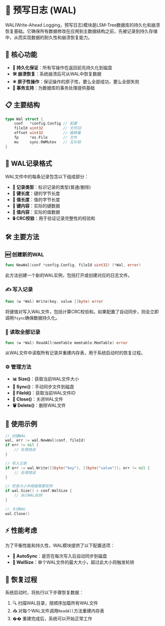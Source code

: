 # 📒 预写日志 (WAL)

WAL(Write-Ahead Logging，预写日志)模块是LSM-Tree数据库的持久化和崩溃恢复基础。它确保所有数据修改在应用到主数据结构之前，先被记录到持久存储中，从而实现数据的耐久性和崩溃恢复能力。

## 🌟 核心功能

- **💾 持久化保证**：所有写操作在返回前先持久化到磁盘
- **🛠️ 崩溃恢复**：系统崩溃后可从WAL中恢复数据
- **⚛️ 原子性操作**：保证操作的原子性，要么全部成功，要么全部失败
- **🔄 事务支持**：为数据库的事务处理提供基础

## 📋 主要结构

```go
type Wal struct {
    conf   *config.Config // 配置
    fileId uint32         // 文件ID
    offset uint32         // 偏移量
    fp     *os.File       // 文件
    mu     sync.RWMutex   // 互斥锁
}
```

## 📜 WAL记录格式

WAL文件中的每条记录包含以下组成部分：

- **📌 记录类型**：标识记录的类型(普通/删除)
- **📏 键长度**：键的字节长度
- **📐 值长度**：值的字节长度
- **🔑 键内容**：实际的键数据
- **📝 值内容**：实际的值数据
- **🔒 CRC校验**：用于验证记录完整性的校验和

## 🛠️ 主要方法

### 🆕 创建新的WAL

```go
func NewWal(conf *config.Config, fileId uint32) (*Wal, error)
```

此方法创建一个新的WAL实例，包括打开或创建对应的日志文件。

### ✍️ 写入记录

```go
func (w *Wal) Write(key, value []byte) error
```

将键值对写入WAL文件，包括计算CRC校验和。如果配置了自动同步，则会立即调用`fsync`确保数据持久化。

### 📖 读取全部记录

```go
func (w *Wal) ReadAll(memTable memtable.MemTable) error
```

从WAL文件中读取所有记录并重建内存表，用于系统启动时的恢复过程。

### ⚙️ 管理方法

- **📊 Size()**：获取当前WAL文件大小
- **🔄 Sync()**：手动同步文件到磁盘
- **🔢 FileId()**：获取当前WAL文件ID
- **🚪 Close()**：关闭WAL文件
- **🗑️ Delete()**：删除WAL文件

## 🔰 使用示例

```go
// 创建WAL
wal, err := wal.NewWal(conf, fileId)
if err != nil {
    // 处理错误
}

// 写入记录
if err := wal.Write([]byte("key"), []byte("value")); err != nil {
    // 处理错误
}

// 检查大小并根据需要轮转
if wal.Size() > conf.WalSize {
    // 执行WAL轮转
}

// 关闭WAL
wal.Close()
```

## ⚡ 性能考虑

为了平衡性能和持久性，WAL模块提供了以下配置选项：

- **🔄 AutoSync**：是否在每次写入后自动同步到磁盘
- **📏 WalSize**：单个WAL文件的最大大小，超过此大小将触发轮转

## 🛟 恢复过程

系统启动时，将执行以下步骤恢复数据：

1. 🔍 扫描WAL目录，按顺序加载所有WAL文件
2. 📥 对每个WAL文件调用`ReadAll`方法重建内存表
3. �� 重建完成后，系统可以开始正常工作 
